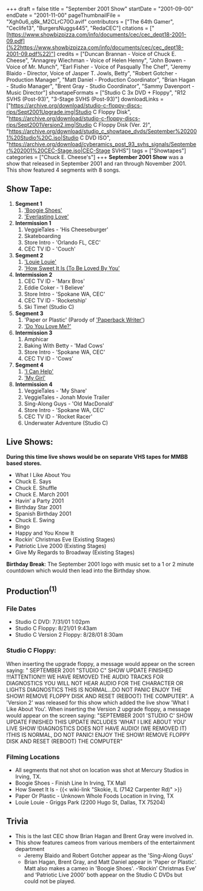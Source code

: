 +++
draft = false
title = "September 2001 Show"
startDate = "2001-09-00"
endDate = "2001-11-00"
pageThumbnailFile = "Xgh0u6_q8k_M2CLrC70O.avif"
contributors = ["The 64th Gamer", "Ceclife13", "BurgersNuggs445", "RedaCEC"]
citations = ["[https://www.showbizpizza.com/info/documents/cec/cec_dept18-2001-09.pdf](%22https://www.showbizpizza.com/info/documents/cec/cec_dept18-2001-09.pdf%22)"]
credits = ["Duncan Brannan - Voice of Chuck E. Cheese", "Annagrey Wiechman - Voice of Helen Henny", "John Bowen - Voice of Mr. Munch", "Earl Fisher - Voice of Pasqually The Chef", "Jeremy Blaido - Director, Voice of Jasper T. Jowls, Betty", "Robert Gotcher - Production Manager", "Matt Daniel - Production Coordinator", "Brian Hagan - Studio Manager", "Brent Gray - Studio Coordinator", "Sammy Davenport - Music Director"]
showtapeFormats = ["Studio C 3x DVD + Floppy", "R12 SVHS (Post-93)", "3-Stage SVHS (Post-93)"]
downloadLinks = ["https://archive.org/download/studio-c-floppy-discs-rips/Sept2001Upgrade.img|Studio C Floppy Disk", "https://archive.org/download/studio-c-floppy-discs-rips/Sept2001Version2.img|Studio C Floppy Disk (Ver. 2)", "https://archive.org/download/studio_c_showtape_dvds/September%202001%20Studio%20C.iso|Studio C DVD ISO", "https://archive.org/download/cyberamics_post_93_svhs_signals/September%202001%20CEC-Stage.iso|CEC-Stage SVHS"]
tags = ["Showtapes"]
categories = ["Chuck E. Cheese's"]
+++
**September 2001 Show** was a show that released in September 2001 and ran through November 2001.
This show featured 4 segments with 8 songs.


## Show Tape:

1.  **Segment 1**
    1.  ['Boogie Shoes'](https://en.wikipedia.org/wiki/Boogie_Shoes)
    2.  ['Everlasting Love'](https://en.wikipedia.org/wiki/Everlasting_Love)
2.  **Intermission 1**
    1.  VeggieTales - 'His Cheeseburger'
    2.  Skateboarding
    3.  Store Intro - 'Orlando FL, CEC'
    4.  CEC TV ID - 'Couch'
3.  **Segment 2**
    1.  ['Louie Louie'](https://en.wikipedia.org/wiki/Louie_Louie)
    2.  ['How Sweet It Is (To Be Loved By You'](https://en.wikipedia.org/wiki/How_Sweet_It_Is_(To_Be_Loved_by_You))
4.  **Intermission 2**
    1.  CEC TV ID - 'Marx Bros'
    2.  Eddie Coker - 'I Believe'
    3.  Store Intro - 'Spokane WA, CEC'
    4.  CEC TV ID - 'Rocketship'
    5.  Ski Time! (Studio C)
5.  **Segment 3**
    1.  'Paper or Plastic' (Parody of ['Paperback Writer'](https://en.wikipedia.org/wiki/Paperback_Writer))
    2.  ['Do You Love Me?'](https://en.wikipedia.org/wiki/Do_You_Love_Me)
6.  **Intermission 3**
    1.  Amphicar
    2.  Baking With Betty - 'Mad Cows'
    3.  Store Intro - 'Spokane WA, CEC'
    4.  CEC TV ID - 'Cows'
7.  **Segment 4**
    1.  ['I Can Help'](https://en.wikipedia.org/wiki/I_Can_Help)
    2.  ['My Girl'](https://en.wikipedia.org/wiki/My_Girl_(The_Temptations_song))
8.  **Intermission 4**
    1.  VeggieTales - 'My Share'
    2.  VeggieTales - Jonah Movie Trailer
    3.  Sing-Along Guys - 'Old MacDonald'
    4.  Store Intro - 'Spokane WA, CEC'
    5.  CEC TV ID - 'Rocket Racer'
    6.  Underwater Adventure (Studio C)

## Live Shows:

**During this time live shows would be on separate VHS tapes for MMBB based stores.**

- What I Like About You
- Chuck E. Says
- Chuck E. Shuffle
- Chuck E. March 2001
- Havin’ a Party 2001
- Birthday Star 2001
- Spanish Birthday 2001
- Chuck E. Swing
- Bingo
- Happy and You Know It
- Rockin' Christmas Eve (Existing Stages)
- Patriotic Live 2000 (Existing Stages)
- Give My Regards to Broadway (Existing Stages)

**Birthday Break**: The September 2001 logo with music set to a 1 or 2 minute countdown which would then lead into the Birthday show.

## Production<sup>(1)</sup>

### File Dates

- Studio C DVD: 7/31/01 1:02pm
- Studio C Floppy: 8/21/01 9:43am
- Studio C Version 2 Floppy: 8/28/01 8:30am

### Studio C Floppy:

When inserting the upgrade floppy, a message would appear on the screen saying: 
" SEPTEMBER 2001 "STUDIO C" SHOW UPDATE FINISHED
 !!!ATTENTION!!!
 WE HAVE REMOVED THE AUDIO TRACKS FOR DIAGNOSTICS
 YOU WILL NOT HEAR AUDIO FOR THE CHARACTER OR LIGHTS DIAGNOSTICS
 THIS IS NORMAL...DO NOT PANIC
 ENJOY THE SHOW!
 REMOVE FLOPPY DISK AND RESET (REBOOT) THE COMPUTER".
A 'Version 2' was released for this show which added the live show 'What I Like About You'. When inserting the Version 2 upgrade floppy, a message would appear on the screen saying:
"SEPTEMBER 2001 'STUDIO C' SHOW UPDATE FINISHED
THIS UPDATE INCLUDES 'WHAT I LIKE ABOUT YOU' LIVE SHOW
!DIAGNOSTICS DOES NOT HAVE AUDIO! (WE REMOVED IT)
!THIS IS NORMAL, DO NOT PANIC!
ENJOY THE SHOW!
REMOVE FLOPPY DISK AND RESET (REBOOT) THE COMPUTER"

### Filming Locations

- All segments that not shot on location was shot at Mercury Studios in Irving, TX.
- Boogie Shoes - Finish Line In Irving, TX Mall
- How Sweet It Is - {{< wiki-link "Skokie, IL (7142 Carpenter Rd)" >}}
- Paper Or Plastic - Unknown Whole Foods Location in Irving, TX
- Louie Louie - Griggs Park (2200 Hugo St, Dallas, TX 75204)


## Trivia

- This is the last CEC show Brian Hagan and Brent Gray were involved in.
- This show features cameos from various members of the entertainment department
  - Jeremy Blaido and Robert Gotcher appear as the 'Sing-Along Guys'
  - Brian Hagan, Brent Gray, and Matt Daniel appear in 'Paper or Plastic'. Matt also makes a cameo in 'Boogie Shoes'.
-‘Rockin’ Christmas Eve’ and ‘Patriotic Live 2000' both appear on the Studio C DVDs but could not be played.
